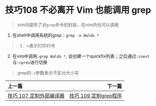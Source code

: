# 技巧108 不必离开 Vim 也能调用 grep 
> vim内提供了对`grep`命令的封装，在vim内也可以调用

1. 在shell中调用系统的grep：`grep -n Waldo *`
> 1. `-n`表示打印行号

2. 在vim中调用`:grep Waldo *`, 会创建一个quickfix列表；之后通过`:cnext`与`:cprev`进行切换
> grep的`-i`参数表示不区分大小写


|上一篇|下一篇|
|:---|---:|
|[技巧 107 定制外部编译器](../chapter17_compile/tip107.md)|[技巧 109 定制grep程序](tip109.md)|
